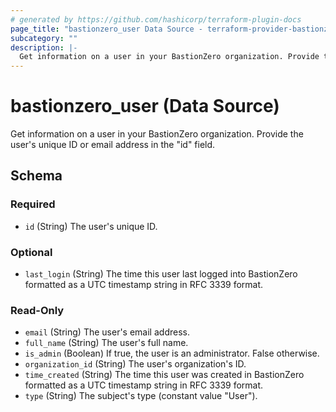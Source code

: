 ```yaml
---
# generated by https://github.com/hashicorp/terraform-plugin-docs
page_title: "bastionzero_user Data Source - terraform-provider-bastionzero"
subcategory: ""
description: |-
  Get information on a user in your BastionZero organization. Provide the user's unique ID or email address in the "id" field.
---
```


# bastionzero_user (Data Source)

Get information on a user in your BastionZero organization. Provide the user's unique ID or email address in the "id" field.



<!-- schema generated by tfplugindocs -->
## Schema

### Required

- `id` (String) The user's unique ID.

### Optional

- `last_login` (String) The time this user last logged into BastionZero formatted as a UTC timestamp string in RFC 3339 format.

### Read-Only

- `email` (String) The user's email address.
- `full_name` (String) The user's full name.
- `is_admin` (Boolean) If true, the user is an administrator. False otherwise.
- `organization_id` (String) The user's organization's ID.
- `time_created` (String) The time this user was created in BastionZero formatted as a UTC timestamp string in RFC 3339 format.
- `type` (String) The subject's type (constant value "User").


